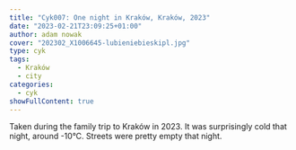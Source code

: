 ```yaml
---
title: "Cyk007: One night in Kraków, Kraków, 2023"
date: "2023-02-21T23:09:25+01:00"
author: adam nowak
cover: "202302_X1006645-lubieniebieskipl.jpg"
type: cyk
tags:
  - Kraków
  - city
categories:
  - cyk
showFullContent: true
---
```


Taken during the family trip to Kraków in 2023. It was surprisingly cold that night, around -10°C. Streets were pretty empty that night.
